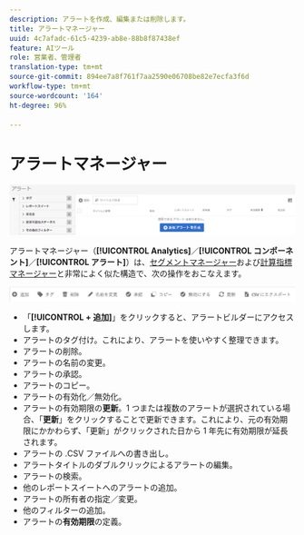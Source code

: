 ```yaml
---
description: アラートを作成、編集または削除します。
title: アラートマネージャー
uuid: 4c7afadc-61c5-4239-ab8e-88b8f87438ef
feature: AIツール
role: 営業者、管理者
translation-type: tm+mt
source-git-commit: 894ee7a8f761f7aa2590e06708be82e7ecfa3f6d
workflow-type: tm+mt
source-wordcount: '164'
ht-degree: 96%

---
```



# アラートマネージャー

![](assets/alert-manager.png)

アラートマネージャー（**[!UICONTROL Analytics]**／**[!UICONTROL コンポーネント]**／**[!UICONTROL アラート]**）は、[セグメントマネージャー](https://docs.adobe.com/content/help/ja-JP/analytics/components/segmentation/segmentation-workflow/seg-manage.html)および[計算指標マネージャー](https://docs.adobe.com/content/help/ja-JP/analytics/components/calculated-metrics/calcmetric-workflow/cm-manager.html)と非常によく似た構造で、次の操作をおこなえます。

![](assets/alert-manager-tasks.png)

* 「**[!UICONTROL + 追加]**」をクリックすると、アラートビルダーにアクセスします。
* アラートのタグ付け。これにより、アラートを使いやすく整理できます。
* アラートの削除。
* アラートの名前の変更。
* アラートの承認。
* アラートのコピー。
* アラートの有効化／無効化。
* アラートの有効期限の&#x200B;**更新**。1 つまたは複数のアラートが選択されている場合、「**更新**」をクリックすることで更新できます。これにより、元の有効期限にかかわらず、「更新」がクリックされた日から 1 年先に有効期限が延長されます。
* アラートの .CSV ファイルへの書き出し。
* アラートタイトルのダブルクリックによるアラートの編集。
* アラートの検索。
* 他のレポートスイートへのアラートの追加。
* アラートの所有者の指定／変更。
* 他のフィルターの追加。
* アラートの&#x200B;**有効期限**&#x200B;の定義。

